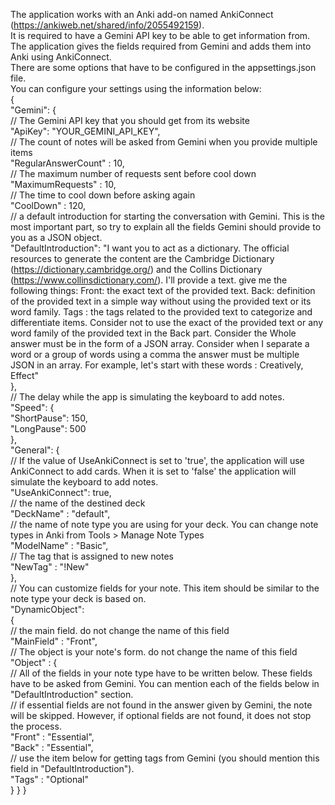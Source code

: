 The application works with an Anki add-on named AnkiConnect (https://ankiweb.net/shared/info/2055492159).<br>
It is required to have a Gemini API key to be able to get information from.
The application gives the fields required from Gemini and adds them into Anki using AnkiConnect.<br>
There are some options that have to be configured in the appsettings.json file.<br>
You can configure your settings using the information below:<br>
{<br>
  "Gemini": {<br>
    // The Gemini API key that you should get from its website <br>
    "ApiKey": "YOUR_GEMINI_API_KEY",<br>
    // The count of notes will be asked from Gemini when you provide multiple items  <br>
    "RegularAnswerCount" : 10,<br>
    // The maximum number of requests sent before cool down<br>
    "MaximumRequests" : 10,<br>
    // The time to cool down before asking again<br>
    "CoolDown" : 120,<br>
    // a default introduction for starting the conversation with Gemini. This is the most important part, so try to explain all the fields Gemini should provide to you as a JSON object.<br>
    "DefaultIntroduction": "I want you to act as a dictionary. The official resources to generate the content are the Cambridge Dictionary (https://dictionary.cambridge.org/) and the Collins Dictionary (https://www.collinsdictionary.com/). I'll provide a text. give me the following things: Front: the exact text of the provided text. Back: definition of the provided text in a simple way without using the provided text or its word family. Tags : the tags related to the provided text to categorize and differentiate items. Consider not to use the exact of the provided text or any word family of the provided text in the Back part. Consider the Whole answer must be in the form of a JSON array. Consider when I separate a word or a group of words using a comma the answer must be multiple JSON in an array. For example, let's start with these words : Creatively, Effect"<br>
  },<br>
  // The delay while the app is simulating the keyboard to add notes.<br>
  "Speed": {<br>
    "ShortPause": 150,  <br>
    "LongPause": 500  <br>
  },<br>
  "General":  {<br>
    // If the value of UseAnkiConnect is set to 'true', the application will use AnkiConnect to add cards. When it is set to 'false' the application will simulate the keyboard to add notes.<br>
    "UseAnkiConnect": true,<br>
    // the name of the destined deck<br>
    "DeckName" : "default",<br>
    // the name of note type you are using for your deck. You can change note types in Anki from Tools > Manage Note Types <br>
    "ModelName" : "Basic",<br>
    // The tag that is assigned to new notes<br>
    "NewTag" : "!New"<br>
  },<br>
  // You can customize fields for your note. This item should be similar to the note type your deck is based on.<br>
  "DynamicObject": <br>
    {<br>
      // the main field. do not change the name of this field<br>
      "MainField" : "Front",<br>
      // The object is your note's form. do not change the name of this field<br>
      "Object" : {<br>
        // All of the fields in your note type have to be written below. These fields have to be asked from Gemini. You can mention each of the fields below in "DefaultIntroduction" section.<br>
        // if essential fields are not found in the answer given by Gemini, the note will be skipped. However, if optional fields are not found, it does not stop the process. <br>
        "Front" : "Essential",<br>
        "Back" : "Essential",<br>
        // use the item below for getting tags from Gemini (you should mention this field in "DefaultIntroduction").<br>
        "Tags" : "Optional"<br>
      }
  }
}
